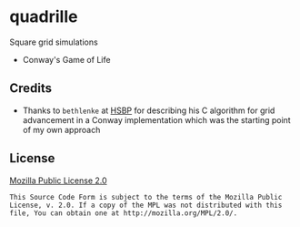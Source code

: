 # quadrille

Square grid simulations

- Conway's Game of Life

## Credits

- Thanks to `bethlenke` at [HSBP](https://hsbp.org) for describing
  his C algorithm for grid advancement in a Conway implementation
  which was the starting point of my own approach

## License

[Mozilla Public License 2.0](https://www.mozilla.org/en-US/MPL/2.0/)

```
This Source Code Form is subject to the terms of the Mozilla Public
License, v. 2.0. If a copy of the MPL was not distributed with this
file, You can obtain one at http://mozilla.org/MPL/2.0/.
```
